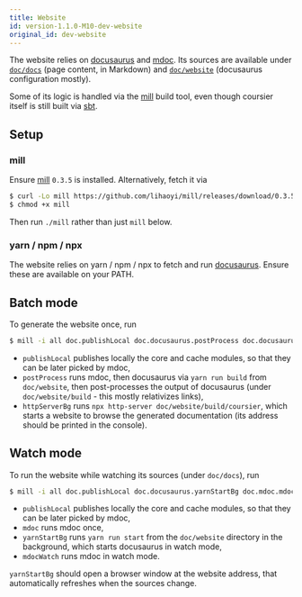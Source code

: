 ```yaml
---
title: Website
id: version-1.1.0-M10-dev-website
original_id: dev-website
---
```


The website relies on [docusaurus](https://docusaurus.io) and
[mdoc](https://scalameta.org/mdoc). Its sources are available
under [`doc/docs`](https://github.com/coursier/coursier/tree/master/doc/docs)
(page content, in Markdown) and
[`doc/website`](https://github.com/coursier/coursier/tree/master/doc/website)
(docusaurus configuration mostly).

Some of its logic is handled via the
[mill](https://www.lihaoyi.com/mill) build tool, even though coursier
itself is still built via [sbt](https://www.scala-sbt.org).

## Setup

### mill

Ensure [mill](https://www.lihaoyi.com/mill) `0.3.5` is installed. Alternatively,
fetch it via

```bash
$ curl -Lo mill https://github.com/lihaoyi/mill/releases/download/0.3.5/0.3.5
$ chmod +x mill
```

Then run `./mill` rather than just `mill` below.

### yarn / npm / npx

The website relies on yarn / npm / npx to fetch and run
[docusaurus](https://docusaurus.io). Ensure these are available on your
PATH.

## Batch mode

To generate the website once, run

```bash
$ mill -i all doc.publishLocal doc.docusaurus.postProcess doc.docusaurus.httpServerBg
```

- `publishLocal` publishes locally the core and cache modules, so that they can be later picked by mdoc,
- `postProcess` runs mdoc, then docusaurus via `yarn run build` from `doc/website`, then post-processes the output of docusaurus (under `doc/website/build` - this mostly relativizes links),
- `httpServerBg` runs `npx http-server doc/website/build/coursier`, which starts a website to browse the generated documentation (its address should be printed in the console).

## Watch mode

To run the website while watching its sources (under `doc/docs`), run

```bash
$ mill -i all doc.publishLocal doc.docusaurus.yarnStartBg doc.mdoc.mdocWatch
```

- `publishLocal` publishes locally the core and cache modules, so that they can be later picked by mdoc,
- `mdoc` runs mdoc once,
- `yarnStartBg` runs `yarn run start` from the `doc/website` directory in the background, which starts docusaurus in watch mode,
- `mdocWatch` runs mdoc in watch mode.

`yarnStartBg` should open a browser window at the website address, that automatically refreshes when the sources change.
